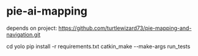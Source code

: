 # pie-ai-mapping

depends on project: https://github.com/turtlewizard73/pie-mapping-and-navigation.git

cd yolo
pip install -r requirements.txt
catkin_make --make-args run_tests